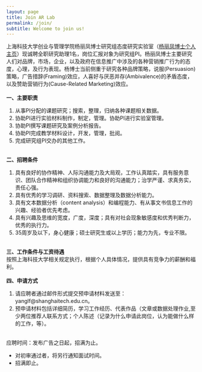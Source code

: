 ```yaml
---
layout: page
title: Join AR Lab
permalink: /join/
subtitle: Welcome to join us!
---
```

<html>
<body>
上海科技大学创业与管理学院杨丽凤博士研究组态度研究实验室（<a href="http://sem.shanghaitech.edu.cn/2018/0702/c3525a28655/page.htm">杨丽凤博士个人主页</a>）现诚聘全职研究助理1名，岗位汇报对象为研究组PI。杨丽凤博士主要研究人们对品牌，市场，企业，以及政府在信息推广中涉及的各种营销推广行为的态度，心理，及行为表现。杨博士当前侧重于研究各种品牌策略，说服(Persuasion)策略，广告措辞(Framing)效应，人喜好与厌恶并存(Ambivalence)的矛盾态度， 以及赞助营销行为(Cause-Related Marketing)效应。 
<br>
<br>
<b>一、主要职责</b>
<ol>
<li>从事PI分配的课题研究；搜索，整理，归纳各种课题相关数据。</li>
<li>协助PI进行实验材料制作，制定，管理。协助PI进行实验室管理。</li>
<li>协助PI撰写课题研究及案例分析报告。 </li>
<li>协助PI完成教学材料设计，开发，管理，批阅。</li>
<li>完成研究组PI交办的其他工作。</li>
</ol>
<br>
<b>二、招聘条件</b>
<ol>
<li>具有良好的协作精神、人际沟通能力及大局观，工作认真踏实，具有服务意识、团队合作精神和组织协调能力和良好的沟通能力；治学严谨、求真务实，责任心强。</li> 
<li>具有优秀的学习调研、资料搜索、数据整理及数据分析能力。</li> 
<li>具有文本数据分析（content analysis）和编程能力、有从事文书信息工作的兴趣、经验者优先考虑。</li> 
<li>具有兴趣及思维的宽度，广度，深度；具有对社会现象敏感度和优秀判断力，优秀的执行力。</li> 
<li>35周岁及以下，身心健康；硕士研究生或以上学历；能力为先，专业不限。</li> 
</ol>
<br>
<b>三、工作条件与工资待遇</b><br>
按照上海科技大学相关规定执行，根据个人具体情况，提供具有竞争力的薪酬和福利。
<br>
<br>
<b>四、申请方式</b>
<ol>
<li>请应聘者通过邮件形式提交预申请材料发送至：yanglf@shanghaitech.edu.cn。</li>
<li>预申请材料包括详细简历，学习工作经历、代表作品（文章或数据处理作业,至少两位推荐人联系方式；个人陈述（记录为什么申请此岗位，认为能做什么样的工作，等）。</li>
</ol>
<br>
应聘时间：发布广告之日起，招满为止。
<ul>
<li>对初审通过者，将另行通知面试时间。</li>
<li>招满即止。</li>
</ul>
<br>
</body>
</html>
